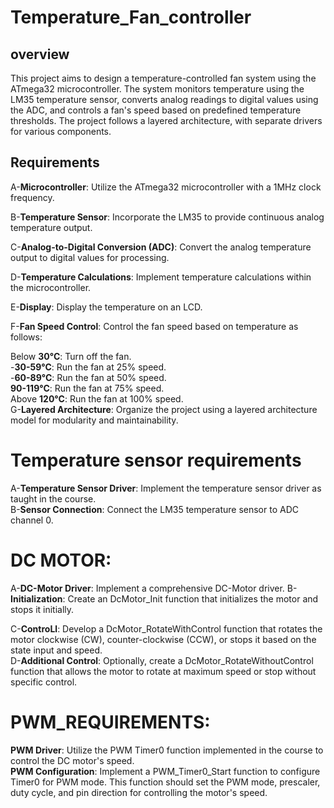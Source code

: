 # Temperature_Fan_controller
## overview
This project aims to design a temperature-controlled fan system using the ATmega32 microcontroller.
The system monitors temperature using the LM35 temperature sensor,
converts analog readings to digital values using the ADC,
and controls a fan's speed based on predefined temperature thresholds. 
The project follows a layered architecture, with separate drivers for various components.
## Requirements
A-__Microcontroller__: Utilize the ATmega32 microcontroller with a 1MHz clock frequency.<br>

B-__Temperature Sensor__: Incorporate the LM35 to provide continuous analog temperature output.<br>

C-__Analog-to-Digital Conversion (ADC)__: Convert the analog temperature output to digital values for processing.<br>

D-__Temperature Calculations__: Implement temperature calculations within the microcontroller.<br>

E-__Display__: Display the temperature on an LCD.<br>

F-__Fan Speed Control__: Control the fan speed based on temperature as follows:<br>

Below __30°C__: Turn off the fan.<br>
-__30-59°C__: Run the fan at 25% speed.<br>
-__60-89°C__: Run the fan at 50% speed.<br>
__90-119°C__: Run the fan at 75% speed.<br>
Above __120°C__: Run the fan at 100% speed.<br>
G-__Layered Architecture__: Organize the project using a layered architecture model for modularity and maintainability.<br>

# Temperature sensor requirements
A-__Temperature Sensor Driver__: Implement the temperature sensor driver as taught in the course.<br>
B-__Sensor Connection__: Connect the LM35 temperature sensor to ADC channel 0.<br>

# DC MOTOR:
A-__DC-Motor Driver__: Implement a comprehensive DC-Motor driver.
B-__Initialization__: Create an DcMotor_Init function that initializes the motor and stops it initially.<br>

C-__ControLl__: Develop a DcMotor_RotateWithControl function that rotates the motor clockwise (CW), counter-clockwise (CCW), or stops it based on the state input and speed.<br>
D-__Additional Control__: Optionally, create a DcMotor_RotateWithoutControl function that allows the motor to rotate at maximum speed or stop without specific control.<br>
# PWM_REQUIREMENTS:
__PWM Driver__: Utilize the PWM Timer0 function implemented in the course to control the DC motor's speed.<br>
__PWM Configuration__: Implement a PWM_Timer0_Start function to configure Timer0 for PWM mode. This function should set the PWM mode, prescaler, duty cycle, and pin direction for controlling the motor's speed.<br>

